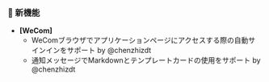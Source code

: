 ### 🎉 新機能

- **[WeCom]**
  - WeComブラウザでアプリケーションページにアクセスする際の自動サインインをサポート by @chenzhizdt
  - 通知メッセージでMarkdownとテンプレートカードの使用をサポート by @chenzhizdt
